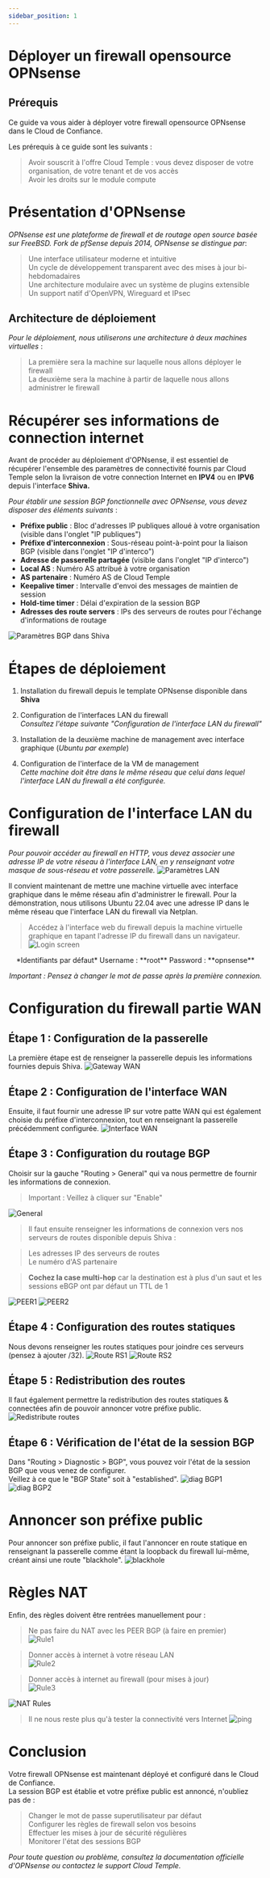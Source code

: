 ```yaml
---
sidebar_position: 1
---
```


# Déployer un firewall opensource OPNsense
## Prérequis
Ce guide va vous aider à déployer votre firewall opensource OPNsense dans le Cloud de Confiance.  

Les prérequis à ce guide sont les suivants :  

> Avoir souscrit à l'offre Cloud Temple : vous devez disposer de votre organisation, de votre tenant et de vos accès  
> Avoir les droits sur le module compute

# Présentation d'OPNsense

_OPNsense est une plateforme de firewall et de routage open source basée sur FreeBSD. Fork de pfSense depuis 2014, OPNsense se distingue par_:  

> Une interface utilisateur moderne et intuitive  
> Un cycle de développement transparent avec des mises à jour bi-hebdomadaires  
> Une architecture modulaire avec un système de plugins extensible  
> Un support natif d'OpenVPN, Wireguard et IPsec  

## Architecture de déploiement
  
_Pour le déploiement, nous utiliserons une architecture à deux machines virtuelles_ :

> La première sera la machine sur laquelle nous allons déployer le firewall  
> La deuxième sera la machine à partir de laquelle nous allons administrer le firewall

# Récupérer ses informations de connection internet  

Avant de procéder au déploiement d'OPNsense, il est essentiel de récupérer l'ensemble des paramètres de connectivité fournis par Cloud Temple selon la livraison de votre connection Internet en **IPV4** ou en **IPV6**  depuis l'interface **Shiva.**  

_Pour établir une session BGP fonctionnelle avec OPNsense, vous devez disposer des éléments suivants_ :

- **Préfixe public** : Bloc d'adresses IP publiques alloué à votre organisation (visible dans l'onglet "IP publiques")
- **Préfixe d'interconnexion** : Sous-réseau point-à-point pour la liaison BGP (visible dans l'onglet "IP d'interco")
- **Adresse de passerelle partagée** (visible dans l'onglet "IP d'interco")
- **Local AS** : Numéro AS attribué à votre organisation
- **AS partenaire** : Numéro AS de Cloud Temple
- **Keepalive timer** : Intervalle d'envoi des messages de maintien de session
- **Hold-time timer** : Délai d'expiration de la session BGP
- **Adresses des route servers** : IPs des serveurs de routes pour l'échange d'informations de routage


![Paramètres BGP dans Shiva](/img/screenshots/shiva.png)

# Étapes de déploiement
1. Installation du firewall depuis le template OPNsense disponible dans **Shiva**  

2. Configuration de l'interfaces LAN du firewall  
_Consultez l'étape suivante "Configuration de l'interface LAN du firewall"_


3. Installation de la deuxième machine de management avec interface graphique (_Ubuntu par exemple_)

4. Configuration de l'interface de la VM de management  
_Cette machine doit être dans le même réseau que celui dans lequel l'interface LAN du firewall a été configurée._


# Configuration de l'interface LAN du firewall
_Pour pouvoir accéder au firewall en HTTP, vous devez associer une adresse IP de votre réseau à l'interface LAN, en y renseignant votre masque de sous-réseau et votre passerelle._
![Paramètres LAN](/img/screenshots/lan.png)

Il convient maintenant de mettre une machine virtuelle avec interface graphique dans le même réseau afin d'administrer le firewall. Pour la démonstration, nous utilisons Ubuntu 22.04 avec une adresse IP dans le même réseau que l'interface LAN du firewall via Netplan.  

> Accédez à l'interface web du firewall depuis la machine virtuelle graphique en tapant l'adresse IP du firewall dans un navigateur.
![Login screen](/img/screenshots/login.png)

<div align="center">
 *Identifiants par défaut*  
 Username : **root**  
 Password : **opnsense**  
  
*Important : Pensez à changer le mot de passe après la première connexion.*

</div>

# Configuration du firewall partie WAN
## Étape 1 : Configuration de la passerelle
La première étape est de renseigner la passerelle depuis les informations fournies depuis Shiva.
![Gateway WAN](/img/screenshots/gateway.png)
## Étape 2 : Configuration de l'interface WAN
Ensuite, il faut fournir une adresse IP sur votre patte WAN qui est également choisie du préfixe d'interconnexion, tout en renseignant la passerelle précédemment configurée.
![Interface WAN](/img/screenshots/wan.png)
## Étape 3 : Configuration du routage BGP
Choisir sur la gauche "Routing > General" qui va nous permettre de fournir les informations de connexion.

> Important : Veillez à cliquer sur "Enable"

![General ](/img/screenshots/general.png)


> Il faut ensuite renseigner les informations de connexion vers nos serveurs de routes disponible depuis Shiva :

> Les adresses IP des serveurs de routes  
> Le numéro d'AS partenaire  
  
> **Cochez la case multi-hop** car la destination est à plus d'un saut et les sessions eBGP ont par défaut un TTL de 1

![PEER1](/img/screenshots/peer1.png)
![PEER2](/img/screenshots/peer2.png)


## Étape 4 : Configuration des routes statiques
Nous devons renseigner les routes statiques pour joindre ces serveurs (pensez à ajouter /32).
![Route RS1](/img/screenshots/routers1.png)
![Route RS2](/img/screenshots/routers2.png)

## Étape 5 : Redistribution des routes
Il faut également permettre la redistribution des routes statiques & connectées afin de pouvoir annoncer votre préfixe public.
![Redistribute routes](/img/screenshots/redistribute.png)

## Étape 6 : Vérification de l'état de la session BGP
Dans "Routing > Diagnostic > BGP", vous pouvez voir l'état de la session BGP que vous venez de configurer.  
Veillez à ce que le "BGP State" soit à "established".
![diag BGP1](/img/screenshots/diagbgp1.png)
![diag BGP2](/img/screenshots/diagbgp2.png)


# Annoncer son préfixe public
Pour annoncer son préfixe public, il faut l'annoncer en route statique en renseignant la passerelle comme étant la loopback du firewall lui-même, créant ainsi une route "blackhole".
![blackhole](/img/screenshots/blackhole.png)

# Règles NAT

Enfin, des règles doivent être rentrées manuellement pour :  

> Ne pas faire du NAT avec les PEER BGP (à faire en premier)  
![Rule1](/img/screenshots/rule1.png)

> Donner accès à internet à votre réseau LAN  
![Rule2](/img/screenshots/rule2.png)

> Donner accès à internet au firewall (pour mises à jour)  
![Rule3](/img/screenshots/rule3.png)

![NAT Rules](/img/screenshots/nat.png)

> Il ne nous reste plus qu'à tester la connectivité vers Internet
![ping](/img/screenshots/pinginternet.png)

# Conclusion
Votre firewall OPNsense est maintenant déployé et configuré dans le Cloud de Confiance.  
La session BGP est établie et votre préfixe public est annoncé, n'oubliez pas de :  

> Changer le mot de passe superutilisateur par défaut  
> Configurer les règles de firewall selon vos besoins  
> Effectuer les mises à jour de sécurité régulières  
> Monitorer l'état des sessions BGP

_Pour toute question ou problème, consultez la documentation officielle d'OPNsense ou contactez le support Cloud Temple._
